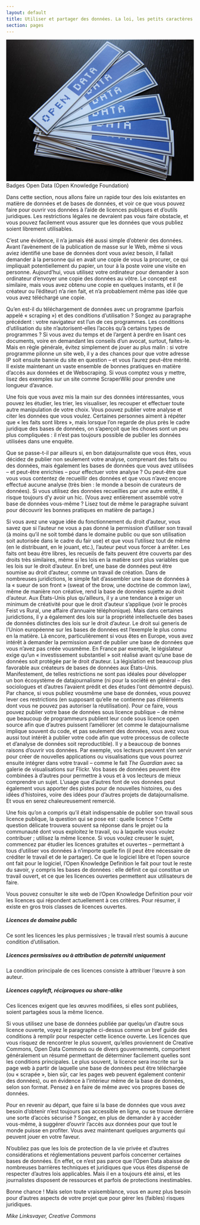 ```yaml
---
layout: default
title: Utiliser et partager des données. La loi, les petits caractères et la réalité
section: pages
---
```


<div id="FIG0415" class="imageblock">
<div class="content">
<img alt="Badges Open Data" src="../figs/incoming/04-GG.jpg"></div>
<div class="title">Badges Open Data (Open Knowledge Foundation)</div>
</div>

Dans cette section, nous allons faire un rapide tour des lois existantes en matière de données et de bases de données, et voir ce que vous pouvez faire pour ouvrir vos données à l’aide de licences publiques et d’outils juridiques. Les restrictions légales ne devraient pas vous faire obstacle, et vous pouvez facilement vous assurer que les données que vous publiez soient librement utilisables.

C’est une évidence, il n’a jamais été aussi simple d’obtenir des données. Avant l’avènement de la publication de masse sur le Web, même si vous aviez identifié une base de données dont vous aviez besoin, il fallait demander à la personne qui en avait une copie de vous la procurer, ce qui impliquait potentiellement du papier, un tour à la poste voire une visite en personne. Aujourd’hui, vous utilisez votre ordinateur pour demander à son ordinateur d’envoyer une copie des données au vôtre. Le concept est similaire, mais vous avez obtenu une copie en quelques instants, et il (le créateur ou l’éditeur) n’a rien fait, et n’a probablement même pas idée que vous avez téléchargé une copie.

Qu’en est-il du téléchargement de données avec un programme (parfois appelé « scraping ») et des conditions d’utilisation ? Songez au paragraphe précédent : votre navigateur est l’un de ces programmes. Les conditions d’utilisation du site n’autorisent-elles l’accès qu’à certains types de programmes ? Si vous avez du temps et de l’argent à perdre en lisant ces documents, voire en demandant les conseils d’un avocat, surtout, faites-le. Mais en règle générale, évitez simplement de jouer au plus malin : si votre programme pilonne un site web, il y a des chances pour que votre adresse IP soit ensuite bannie du site en question – et vous l’aurez peut-être mérité. Il existe maintenant un vaste ensemble de bonnes pratiques en matière d’accès aux données et de Webscraping. Si vous comptez vous y mettre, lisez des exemples sur un site comme ScraperWiki pour prendre une longueur d’avance.

Une fois que vous avez mis la main sur des données intéressantes, vous pouvez les étudier, les trier, les visualiser, les recouper et effectuer toute autre manipulation de votre choix. Vous pouvez publier votre analyse et citer les données que vous voulez. Certaines personnes aiment à répéter que « les faits sont libres », mais lorsque l’on regarde de plus près le cadre juridique des bases de données, on s’aperçoit que les choses sont un peu plus compliquées : il n’est pas toujours possible de publier les données utilisées dans une enquête.

Que se passe-t-il par ailleurs si, en bon datajournaliste que vous êtes, vous décidez de publier non seulement votre analyse, comprenant des faits ou des données, mais également les bases de données que vous avez utilisées – et peut-être enrichies – pour effectuer votre analyse ? Ou peut-être que vous vous contentez de recueillir des données et que vous n’avez encore effectué aucune analyse (très bien : le monde a besoin de curateurs de données). Si vous utilisez des données recueillies par une autre entité, il risque toujours d’y avoir un hic. (Vous avez entièrement assemblé votre base de données vous-même ? Lisez tout de même le paragraphe suivant pour découvrir les bonnes pratiques en matière de partage.)

Si vous avez une vague idée du fonctionnement du droit d’auteur, vous savez que si l’auteur ne vous a pas donné la permission d’utiliser son travail (à moins qu’il ne soit tombé dans le domaine public ou que son utilisation soit autorisée dans le cadre du fair use) et que vous l’utilisez tout de même (en le distribuant, en le jouant, etc.), l’auteur peut vous forcer à arrêter. Les faits ont beau être libres, les recueils de faits peuvent être couverts par des droits très similaires, même si les lois en la matière sont plus variables que les lois sur le droit d’auteur. En bref, une base de données peut être soumise au droit d’auteur, comme un travail de création. Dans de nombreuses juridictions, le simple fait d’assembler une base de données à la « sueur de son front » (sweat of the brow, une doctrine de common law), même de manière non créative, rend la base de données sujette au droit d’auteur. Aux États-Unis plus qu’ailleurs, il y a une tendance à exiger un minimum de créativité pour que le droit d’auteur s’applique (voir le procès Feist vs Rural, une affaire d’annuaire téléphonique). Mais dans certaines juridictions, il y a également des lois sur la propriété intellectuelle des bases de données distinctes des lois sur le droit d’auteur. Le droit sui generis de l’Union européenne sur les bases de données est l’exemple le plus connu en la matière. Là encore, particulièrement si vous êtes en Europe, vous avez intérêt à demander la permission avant de publier une base de données que vous n’avez pas créée vousmême. En France par exemple, le législateur exige qu’un « investissement substantiel » soit réalisé avant qu’une base de données soit protégée par le droit d’auteur. La législation est beaucoup plus favorable aux créateurs de bases de données aux États-Unis. Manifestement, de telles restrictions ne sont pas idéales pour développer un bon écosystème de datajournalisme (ni pour la société en général – des sociologues et d’autres l’avaient prédit et des études l’ont démontré depuis). Par chance, si vous publiez vousmême une base de données, vous pouvez lever ces restrictions (en supposant qu’elle ne contienne pas d’éléments dont vous ne pouvez pas autoriser la réutilisation). Pour ce faire, vous pouvez publier votre base de données sous licence publique – de même que beaucoup de programmeurs publient leur code sous licence open source afin que d’autres puissent l’améliorer (et comme le datajournalisme implique souvent du code, et pas seulement des données, vous avez vous aussi tout intérêt à publier votre code afin que votre processus de collecte et d’analyse de données soit reproductible). Il y a beaucoup de bonnes raisons d’ouvrir vos données. Par exemple, vos lecteurs peuvent s’en servir pour créer de nouvelles applications ou visualisations que vous pourrez ensuite intégrer dans votre travail – comme le fait _The Guardian_ avec sa galerie de visualisations sur Flickr. Vos bases de données peuvent être combinées à d’autres pour permettre à vous et à vos lecteurs de mieux comprendre un sujet. L’usage que d’autres font de vos données peut également vous apporter des pistes pour de nouvelles histoires, ou des idées d’histoires, voire des idées pour d’autres projets de datajournalisme. Et vous en serez chaleureusement remercié.

Une fois qu’on a compris qu’il était indispensable de publier son travail sous licence publique, la question qui se pose est : quelle licence ? Cette question délicate trouvera souvent sa réponse dans le projet ou la communauté dont vous exploitez le travail, ou à laquelle vous voulez contribuer ; utilisez la même licence. Si vous voulez creuser le sujet, commencez par étudier les licences gratuites et ouvertes – permettant à tous d’utiliser vos données à n’importe quelle fin (il peut être nécessaire de créditer le travail et de le partager). Ce que le logiciel libre et l’open source ont fait pour le logiciel, l’Open Knowledge Definition le fait pour tout le reste du savoir, y compris les bases de données : elle définit ce qui constitue un travail ouvert, et ce que les licences ouvertes permettent aux utilisateurs de faire.

Vous pouvez consulter le site web de l’Open Knowledge Definition pour voir les licences qui répondent actuellement à ces critères. Pour résumer, il existe en gros trois classes de licences ouvertes.

##### Licences de domaine public

Ce sont les licences les plus permissives ; le travail n’est soumis à aucune condition d’utilisation.

##### Licences permissives ou à attribution de paternité uniquement

La condition principale de ces licences consiste à attribuer l’œuvre à son auteur.

##### Licences copyleft, réciproques ou share-alike

Ces licences exigent que les œuvres modifiées, si elles sont publiées, soient partagées sous la même licence.

Si vous utilisez une base de données publiée par quelqu’un d’autre sous licence ouverte, voyez le paragraphe ci-dessus comme un bref guide des conditions à remplir pour respecter cette licence ouverte. Les licences que vous risquez de rencontrer le plus souvent, qu’elles proviennent de Creative Commons, Open Data Commons ou de divers gouvernements, comportent généralement un résumé permettant de déterminer facilement quelles sont les conditions principales. Le plus souvent, la licence sera inscrite sur la page web à partir de laquelle une base de données peut être téléchargée (ou « scrapée », bien sûr, car les pages web peuvent également contenir des données), ou en évidence à l’intérieur même de la base de données, selon son format. Pensez à en faire de même avec vos propres bases de données.

Pour en revenir au départ, que faire si la base de données que vous avez besoin d’obtenir n’est toujours pas accessible en ligne, ou se trouve derrière une sorte d’accès sécurisé ? Songez, en plus de demander à y accéder vous-même, à suggérer d’ouvrir l’accès aux données pour que tout le monde puisse en profiter. Vous avez maintenant quelques arguments qui peuvent jouer en votre faveur.

N’oubliez pas que les lois de protection de la vie privée et d’autres considérations et réglementations peuvent parfois concerner certaines bases de données. En effet, ce n’est pas parce que l’Open Data abaisse de nombreuses barrières techniques et juridiques que vous êtes dispensé de respecter d’autres lois applicables. Mais il en a toujours été ainsi, et les journalistes disposent de ressources et parfois de protections inestimables.

Bonne chance ! Mais selon toute vraisemblance, vous en aurez plus besoin pour d’autres aspects de votre projet que pour gérer les (faibles) risques juridiques.

_Mike Linksvayer, Creative Commons_